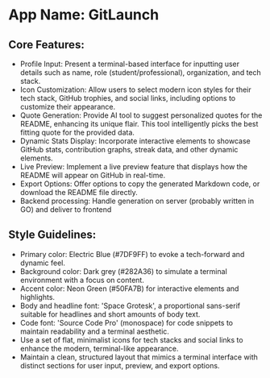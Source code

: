 # **App Name**: GitLaunch

## Core Features:

- Profile Input: Present a terminal-based interface for inputting user details such as name, role (student/professional), organization, and tech stack.
- Icon Customization: Allow users to select modern icon styles for their tech stack, GitHub trophies, and social links, including options to customize their appearance.
- Quote Generation: Provide AI tool to suggest personalized quotes for the README, enhancing its unique flair. This tool intelligently picks the best fitting quote for the provided data.
- Dynamic Stats Display: Incorporate interactive elements to showcase GitHub stats, contribution graphs, streak data, and other dynamic elements.
- Live Preview: Implement a live preview feature that displays how the README will appear on GitHub in real-time.
- Export Options: Offer options to copy the generated Markdown code, or download the README file directly.
- Backend processing: Handle generation on server (probably written in GO) and deliver to frontend

## Style Guidelines:

- Primary color: Electric Blue (#7DF9FF) to evoke a tech-forward and dynamic feel.
- Background color: Dark grey (#282A36) to simulate a terminal environment with a focus on content.
- Accent color: Neon Green (#50FA7B) for interactive elements and highlights.
- Body and headline font: 'Space Grotesk', a proportional sans-serif suitable for headlines and short amounts of body text.
- Code font: 'Source Code Pro' (monospace) for code snippets to maintain readability and a terminal aesthetic.
- Use a set of flat, minimalist icons for tech stacks and social links to enhance the modern, terminal-like appearance.
- Maintain a clean, structured layout that mimics a terminal interface with distinct sections for user input, preview, and export options.